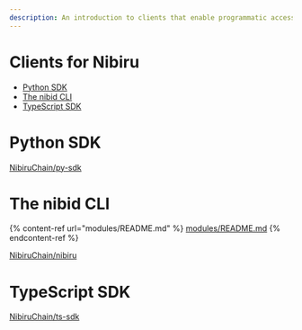 ```yaml
---
description: An introduction to clients that enable programmatic access to Nibiru.
---
```


# Clients for Nibiru                   <!-- omit in toc -->

- [Python SDK](#python-sdk)
- [The nibid CLI](#the-nibid-cli)
- [TypeScript SDK](#typescript-sdk)

# Python SDK

[NibiruChain/py-sdk](https://github.com/NibiruChain/py-sdk/)

# The nibid CLI

{% content-ref url="modules/README.md" %}
[modules/README.md](modules/README.md)
{% endcontent-ref %}

[NibiruChain/nibiru](https://github.com/NibiruChain/nibiru/)

# TypeScript SDK

[NibiruChain/ts-sdk](https://github.com/NibiruChain/ts-sdk/)


<!-- Client options 

Python SDK
The nibid CLI
TypeScript SDK

-->



<!--  Commenting out for now - dex, stablecoin

## x/dex module

### Provide liquidity to a pool

```bash
# parameters
nibid tx dex join-pool --pool-id poolId --tokens-in token1,token2 [flags]

# example
nibid tx dex join-pool --pool-id 1 --tokens-in 100unibi,100unusd --from addr
```

### Withdraw liquidity from a pool

```bash
# parameters
nibid tx dex exit-pool --pool-id poolId --pool-shares-out lpToken [flags]

# example
nibid tx dex --pool-id 1 --pool-shares-out 100nibiru/pool/1 --from addr
```

### Swap assets

```bash
# parameters
nibid tx dex swap-assets --pool-id poolId --tokens-in tokensIn --token-out-denom tokenOutDenom [flags]

# example
nibid tx dex swap-assets --pool-id 1 --tokens-in 100unusd --token-out-denom unibi --from addr
```

## x/stablecoin module

### Mint stablecoin

```bash
# parameters
nibid tx stablecoin mint-sc stableAmt [flags]

# example
nibid tx stablecoin mint-sc 1000000unusd [flags]
```

### Burn stablecoin

```bash
# parameters
nibid tx stablecoin burn-sc stableAmt [flags]

# example
nibid tx stablecoin burn-sc 1000000unusd [flags]
``` 

-->

